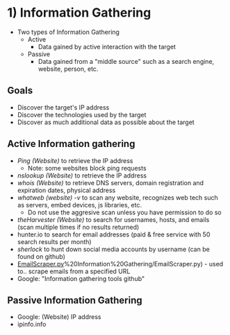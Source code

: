 # 1) Information Gathering

- Two types of Information Gathering
	- Active
		- Data gained by active interaction with the target
	- Passive
		- Data gained from a "middle source" such as a search engine, website, person, etc.
    
## Goals
- Discover the target's IP address
- Discover the technologies used by the target
- Discover as much additional data as possible about the target

## Active Information gathering
- *Ping (Website)* to retrieve the IP address
	- Note: some websites block ping requests
- *nslookup (Website)* to retrieve the IP address
- *whois (Website)* to retrieve DNS servers, domain registration and expiration dates, physical address
- *whatweb (website) -v* to scan any website, recognizes web tech such as servers, embed devices, js libraries, etc.
	- Do not use the aggresive scan unless you have permission to do so
- *theHarvester (Website)* to search for usernames, hosts, and emails (scan multiple times if no results returned)
- hunter.io to search for email addresses (paid & free service with 50 search results per month)
- *sherlock* to hunt down social media accounts by username (can be found on github)
- [EmailScraper.py](https://github.com/DaveRoppo/Cyber-Security/blob/main/Pentesting/5%20Stages%20of%20Pentesting/1)%20Information%20Gathering/EmailScraper.py) - used to.. scrape emails from a specified URL 
- Google: "Information gathering tools github"

## Passive Information Gathering
- Google: (Website) IP address 
- ipinfo.info
	

